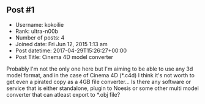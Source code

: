 ## Post #1
- Username: kokoilie
- Rank: ultra-n00b
- Number of posts: 4
- Joined date: Fri Jun 12, 2015 1:13 am
- Post datetime: 2017-04-29T15:26:27+00:00
- Post Title: Cinema 4D model converter

Probably I'm not the only one here but I'm aiming to be able to use any 3d model format, and in the case of Cinema 4D (*.c4d) I think it's not worth to get even a pirated copy as a 4GB file converter... Is there any software or service that is either standalone, plugin to Noesis or some other multi model converter that can atleast export to *.obj file?
